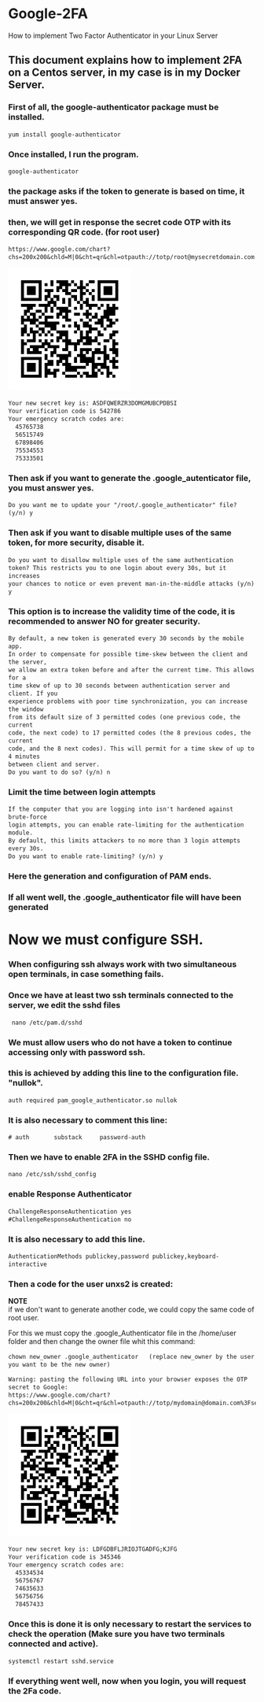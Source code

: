 # Google-2FA
How to implement Two Factor Authenticator in your Linux Server

## This document explains how to implement 2FA on a Centos server, in my case is in my Docker Server.

### First of all, the google-authenticator package must be installed.
```
yum install google-authenticator
```



### Once installed, I run the program.
```
google-authenticator
```


### the package asks if the token to generate is based on time, it must answer yes.


### then, we will get in response the secret code OTP with its corresponding QR code. (for root user)
```
https://www.google.com/chart?chs=200x200&chld=M|0&cht=qr&chl=otpauth://totp/root@mysecretdomain.com.%3Fsecret%3DGZN7YASDFWERTGMWRFWBBSI%26issuer%mydomain.com
```

![QR 2FA](https://github.com/aledc7/Google-2FA/blob/master/2fa-demo.png "QR for root user")


```
Your new secret key is: ASDFQWERZR3DOMGMUBCPDBSI
Your verification code is 542786
Your emergency scratch codes are:
  45765738
  56515749
  67898406
  75534553
  75333501

```

### Then ask if you want to generate the .google_autenticator file, you must answer yes.
```
Do you want me to update your "/root/.google_authenticator" file? (y/n) y
```
### Then ask if you want to disable multiple uses of the same token, for more security, disable it.
```
Do you want to disallow multiple uses of the same authentication
token? This restricts you to one login about every 30s, but it increases
your chances to notice or even prevent man-in-the-middle attacks (y/n) y
```

### This option is to increase the validity time of the code, it is recommended to answer NO for greater security.
```
By default, a new token is generated every 30 seconds by the mobile app.
In order to compensate for possible time-skew between the client and the server,
we allow an extra token before and after the current time. This allows for a
time skew of up to 30 seconds between authentication server and client. If you
experience problems with poor time synchronization, you can increase the window
from its default size of 3 permitted codes (one previous code, the current
code, the next code) to 17 permitted codes (the 8 previous codes, the current
code, and the 8 next codes). This will permit for a time skew of up to 4 minutes
between client and server.
Do you want to do so? (y/n) n
```

### Limit the time between login attempts
```
If the computer that you are logging into isn't hardened against brute-force
login attempts, you can enable rate-limiting for the authentication module.
By default, this limits attackers to no more than 3 login attempts every 30s.
Do you want to enable rate-limiting? (y/n) y
```
### Here the generation and configuration of PAM ends.
### If all went well, the .google_authenticator file will have been generated


# Now we must configure SSH.

### When configuring ssh always work with two simultaneous open terminals, in case something fails.

### Once we have at least two ssh terminals connected to the server, we edit the sshd files
```
 nano /etc/pam.d/sshd
```

### We must allow users who do not have a token to continue accessing only with password ssh.
### this is achieved by adding this line to the configuration file. "nullok".

```
auth required pam_google_authenticator.so nullok
```

### It is also necessary to comment this line:
```
# auth       substack     password-auth
```


### Then we have to enable 2FA in the SSHD config file.
```
nano /etc/ssh/sshd_config
```

### enable Response Authenticator
```
ChallengeResponseAuthentication yes
#ChallengeResponseAuthentication no
```


### It is also necessary to add this line.
```
AuthenticationMethods publickey,password publickey,keyboard-interactive
```



### Then a code for the user unxs2 is created:

__NOTE__  
if we don't want to generate another code, we could copy the same code of root user.

For this we must copy the .google_Authenticator file in the /home/user folder and then change the owner file whit this command:
```
chown new_owner .google_authenticator   (replace new_owner by the user you want to be the new owner)

```

```
Warning: pasting the following URL into your browser exposes the OTP secret to Google:
https://www.google.com/chart?chs=200x200&chld=M|0&cht=qr&chl=otpauth://totp/mydomain@domain.com%3Fsecret%3DRLBLABLABLAKFURHDSDFMBM%26issuer%3Mydomain.com
```

![QR 2FA](https://github.com/aledc7/Google-2FA/blob/master/2fa-demo.png "QR for unxs2 user")

```
Your new secret key is: LDFGDBFLJRIOJTGADFG;KJFG
Your verification code is 345346
Your emergency scratch codes are:
  45334534
  56756767
  74635633
  56756756
  78457433
```


### Once this is done it is only necessary to restart the services to check the operation (Make sure you have two terminals connected and active).

```
systemctl restart sshd.service
```

### If everything went well, now when you login, you will request the 2Fa code.  


